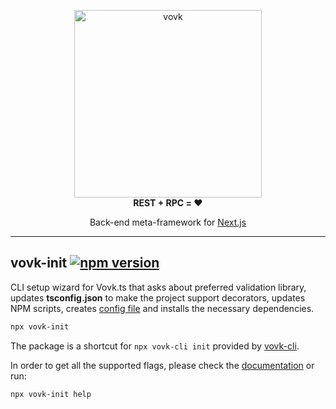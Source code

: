 <p align="center"> 
  <picture>
    <source width="300" media="(prefers-color-scheme: dark)" srcset="https://vovk.dev/vovk-logo-white.svg">
    <source width="300" media="(prefers-color-scheme: light)" srcset="https://vovk.dev/vovk-logo.svg">
    <img width="300" alt="vovk" src="https://vovk.dev/vovk-logo.svg">
  </picture><br>
  <strong>REST + RPC = ♥️</strong>
</p>

<p align="center">
  Back-end meta-framework for <a href="https://nextjs.org/docs/app">Next.js</a>
</p>

---

## vovk-init [![npm version](https://badge.fury.io/js/vovk-init.svg)](https://www.npmjs.com/package/vovk-init)

CLI setup wizard for Vovk.ts that asks about preferred validation library, updates **tsconfig.json** to make the project support decorators, updates NPM scripts, creates [config file](https://vovk.dev/config) and installs the necessary dependencies.

```sh
npx vovk-init
```

The package is a shortcut for `npx vovk-cli init` provided by [vovk-cli](https://vovk.dev/cli).

In order to get all the supported flags, please check the [documentation](https://vovk.dev/cli/vovk-init) or run:

```sh
npx vovk-init help
```